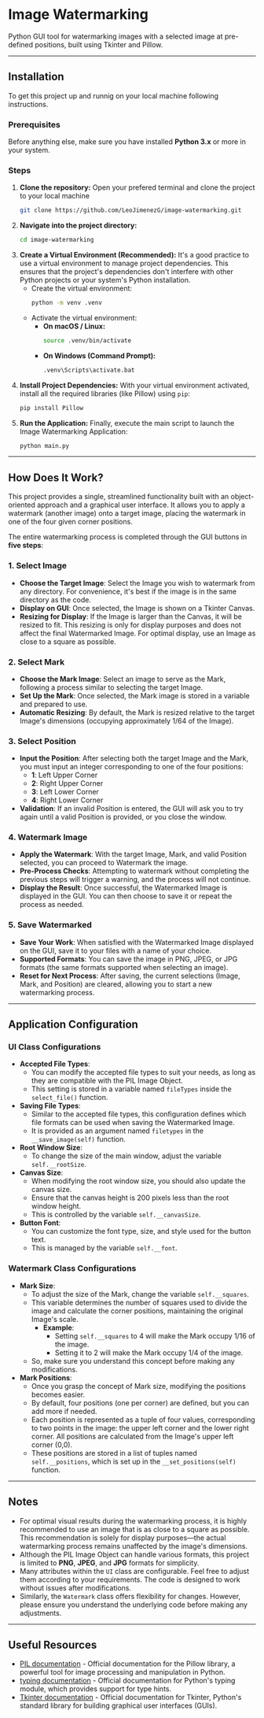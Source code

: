 # Image Watermarking

Python GUI tool for watermarking images with a selected image at pre-defined positions, built using Tkinter and Pillow.

---

## Installation

To get this project up and runnig on your local machine following instructions.

### Prerequisites
Before anything else, make sure you have installed **Python 3.x** or more in your system.

### Steps
1. **Clone the repository:**
Open your prefered terminal and clone the project to your local machine
    ```bash
    git clone https://github.com/LeoJimenezG/image-watermarking.git
    ```
2.  **Navigate into the project directory:**
    ```bash
    cd image-watermarking
    ```
3. **Create a Virtual Environment (Recommended):**
It's a good practice to use a virtual environment to manage project dependencies. This ensures that the project's dependencies don't interfere with other Python projects or your system's Python installation.
    * Create the virtual environment:
        ```bash
        python -m venv .venv
        ```
    * Activate the virtual environment:
        * **On macOS / Linux:**
            ```bash
            source .venv/bin/activate
            ```
        * **On Windows (Command Prompt):**
            ```bash
            .venv\Scripts\activate.bat
            ```
4. **Install Project Dependencies:**
With your virtual environment activated, install all the required libraries (like Pillow) using `pip`:
    ```bash
    pip install Pillow
    ```
5. **Run the Application:**
Finally, execute the main script to launch the Image Watermarking Application:
    ```bash
    python main.py
    ```

---

## How Does It Work?

This project provides a single, streamlined functionality built with an object-oriented approach and a graphical user interface. It allows you to apply a watermark (another image) onto a target image, placing the watermark in one of the four given corner positions.

The entire watermarking process is completed through the GUI buttons in **five steps**:

### 1. Select Image
- **Choose the Target Image**: Select the Image you wish to watermark from any directory. For convenience, it's best if the image is in the same directory as the code.
- **Display on GUI**: Once selected, the Image is shown on a Tkinter Canvas.
- **Resizing for Display**: If the Image is larger than the Canvas, it will be resized to fit. This resizing is only for display purposes and does not affect the final Watermarked Image. For optimal display, use an Image as close to a square as possible.

### 2. Select Mark
- **Choose the Mark Image**: Select an image to serve as the Mark, following a process similar to selecting the target Image.
- **Set Up the Mark**: Once selected, the Mark image is stored in a variable and prepared to use.
- **Automatic Resizing**: By default, the Mark is resized relative to the target Image's dimensions (occupying approximately 1/64 of the Image).

### 3. Select Position
- **Input the Position**: After selecting both the target Image and the Mark, you must input an integer corresponding to one of the four positions:
  - **1**: Left Upper Corner  
  - **2**: Right Upper Corner  
  - **3**: Left Lower Corner  
  - **4**: Right Lower Corner
- **Validation**: If an invalid Position is entered, the GUI will ask you to try again until a valid Position is provided, or you close the window.

### 4. Watermark Image
- **Apply the Watermark**: With the target Image, Mark, and valid Position selected, you can proceed to Watermark the image.
- **Pre-Process Checks**: Attempting to watermark without completing the previous steps will trigger a warning, and the process will not continue.
- **Display the Result**: Once successful, the Watermarked Image is displayed in the GUI. You can then choose to save it or repeat the process as needed.

### 5. Save Watermarked 
- **Save Your Work**: When satisfied with the Watermarked Image displayed on the GUI, save it to your files with a name of your choice.
- **Supported Formats**: You can save the image in PNG, JPEG, or JPG formats (the same formats supported when selecting an image).
- **Reset for Next Process**: After saving, the current selections (Image, Mark, and Position) are cleared, allowing you to start a new watermarking process.

---

## Application Configuration

### UI Class Configurations
- **Accepted File Types**:
  - You can modify the accepted file types to suit your needs, as long as they are compatible with the PIL Image Object.
  - This setting is stored in a variable named `fileTypes` inside the `select_file()` function.
- **Saving File Types**:
  - Similar to the accepted file types, this configuration defines which file formats can be used when saving the Watermarked Image.
  - It is provided as an argument named `filetypes` in the `__save_image(self)` function.
- **Root Window Size**:
  - To change the size of the main window, adjust the variable `self.__rootSize`.
- **Canvas Size**:
  - When modifying the root window size, you should also update the canvas size.
  - Ensure that the canvas height is 200 pixels less than the root window height.
  - This is controlled by the variable `self.__canvasSize`.
- **Button Font**:
  - You can customize the font type, size, and style used for the button text.
  - This is managed by the variable `self.__font`.

### Watermark Class Configurations
- **Mark Size**:
  - To adjust the size of the Mark, change the variable `self.__squares`.
  - This variable determines the number of squares used to divide the image and calculate the corner positions, maintaining the original Image's scale.
    - **Example**:
      - Setting `self.__squares` to 4 will make the Mark occupy 1/16 of the image.
      - Setting it to 2 will make the Mark occupy 1/4 of the image.
  - So, make sure you understand this concept before making any modifications.
- **Mark Positions**:
  - Once you grasp the concept of Mark size, modifying the positions becomes easier.
  - By default, four positions (one per corner) are defined, but you can add more if needed.
  - Each position is represented as a tuple of four values, corresponding to two points in the image: the upper left corner and the lower right corner. All positions are calculated from the Image's upper left corner (0,0).
  - These positions are stored in a list of tuples named `self.__positions`, which is set up in the `__set_positions(self)` function.

---

## Notes

- For optimal visual results during the watermarking process, it is highly recommended to use an image that is as close to a square as possible. This recommendation is solely for display purposes—the actual watermarking process remains unaffected by the image's dimensions.
- Although the PIL Image Object can handle various formats, this project is limited to **PNG**, **JPEG**, and **JPG** formats for simplicity.
- Many attributes within the `UI` class are configurable. Feel free to adjust them according to your requirements. The code is designed to work without issues after modifications.
- Similarly, the `Watermark` class offers flexibility for changes. However, please ensure you understand the underlying code before making any adjustments.

---

## Useful Resources

- [PIL documentation](https://pillow.readthedocs.io/en/stable/handbook/tutorial.html) - Official documentation for the Pillow library, a powerful tool for image processing and manipulation in Python.
- [typing documentation](https://docs.python.org/3/library/typing.html) - Official documentation for Python's typing module, which provides support for type hints.
- [Tkinter documentation](https://docs.python.org/3/library/tk.html) - Official documentation for Tkinter, Python's standard library for building graphical user interfaces (GUIs).

